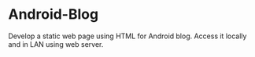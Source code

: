 # Android-Blog
Develop a static web page using HTML for Android blog. Access it locally and in LAN using web server. 
